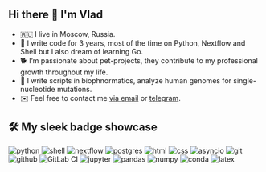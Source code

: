 ## Hi there 👋 I'm Vlad

* 🇷🇺 I live in Moscow, Russia.
* 🤖 I write code for 3 years, most of the time on Python, Nextflow and Shell but I also dream of learning Go.
* 🐕 I’m passionate about pet-projects, they contribute to my professional growth throughout my life.
* 🧬 I write scripts in biophnormatics, analyze human genomes for single-nucleotide mutations.
* ✉️ Feel free to contact me [via email](mailto:nachatoi@list.ru) or [telegram](https://t.me/subpolare).

## 🛠 My sleek badge showcase

![python](https://img.shields.io/badge/python%20-%2314354C.svg?&style=for-the-badge&logo=python&logoColor=white) ![shell](https://img.shields.io/badge/shell-%234EAA25.svg?&style=for-the-badge&logo=gnu-bash&logoColor=white)  ![nextflow](https://img.shields.io/badge/nextflow-%2344CC11.svg?&style=for-the-badge&logo=nextflow&logoColor=white) ![postgres](https://img.shields.io/badge/postgres-%23316192.svg?&style=for-the-badge&logo=postgresql&logoColor=white) ![html](https://img.shields.io/badge/html%20-%23E34F26.svg?&style=for-the-badge&logo=html5&logoColor=white)  ![css](https://img.shields.io/badge/css%20-%231572B6.svg?&style=for-the-badge&logo=css3&logoColor=white) ![asyncio](https://img.shields.io/badge/asyncio-%2300BAFF.svg?&style=for-the-badge&logo=python&logoColor=white) ![git](https://img.shields.io/badge/git%20-%23F05033.svg?&style=for-the-badge&logo=git&logoColor=white) ![github](https://img.shields.io/badge/github%20-%232671E5.svg?&style=for-the-badge&logo=github&logoColor=white) ![GitLab CI](https://img.shields.io/badge/gitlab%20ci-%23181717.svg?style=for-the-badge&logo=gitlab&logoColor=white) ![jupyter](https://img.shields.io/badge/Jupyter%20-%23F37626.svg?&style=for-the-badge&logo=Jupyter&logoColor=white) ![pandas](https://img.shields.io/badge/pandas%20-%23150458.svg?&style=for-the-badge&logo=pandas&logoColor=white) ![numpy](https://img.shields.io/badge/numpy-%23013243.svg?&style=for-the-badge&logo=numpy&logoColor=white)  ![conda](https://img.shields.io/badge/conda%20-%2342B029.svg?&style=for-the-badge&logo=anaconda&logoColor=white) ![latex](https://img.shields.io/badge/latex-000000.svg?&style=for-the-badge&logo=actigraph&logoColor=white)


